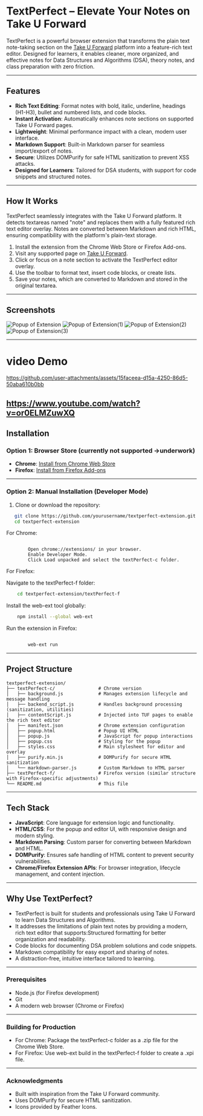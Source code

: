 
# TextPerfect – Elevate Your Notes on Take U Forward

TextPerfect is a powerful browser extension that transforms the plain text note-taking section on the [Take U Forward](https://takeuforward.org/) platform into a feature-rich text editor. Designed for learners, it enables cleaner, more organized, and effective notes for Data Structures and Algorithms (DSA), theory notes, and class preparation with zero friction.

---
## Features

- **Rich Text Editing**: Format notes with bold, italic, underline, headings (H1-H3), bullet and numbered lists, and code blocks.
- **Instant Activation**: Automatically enhances note sections on supported Take U Forward pages.
- **Lightweight**: Minimal performance impact with a clean, modern user interface.
- **Markdown Support**: Built-in Markdown parser for seamless import/export of notes.
- **Secure**: Utilizes DOMPurify for safe HTML sanitization to prevent XSS attacks.
- **Designed for Learners**: Tailored for DSA students, with support for code snippets and structured notes.
---
## How It Works

TextPerfect seamlessly integrates with the Take U Forward platform. It detects textareas named "note" and replaces them with a fully featured rich text editor overlay. Notes are converted between Markdown and rich HTML, ensuring compatibility with the platform's plain-text storage.

1. Install the extension from the Chrome Web Store or Firefox Add-ons.
2. Visit any supported page on [Take U Forward](https://takeuforward.org/).
3. Click or focus on a note section to activate the TextPerfect editor overlay.
4. Use the toolbar to format text, insert code blocks, or create lists.
5. Save your notes, which are converted to Markdown and stored in the original textarea.
---
## Screenshots


 ![Popup of Extension](https://github.com/user-attachments/assets/11b43475-3836-4845-9e51-0dbbe063e902)  ![Popup of Extension(1)](https://github.com/user-attachments/assets/ab179504-17a8-483e-a86d-a92c4dd8f01a)  ![Popup of Extension(2)](https://github.com/user-attachments/assets/a6965e7f-0e14-4ec1-b7b0-e3767ff1f189)  ![Popup of Extension(3)](https://github.com/user-attachments/assets/48482f13-e2df-4180-a64d-1f6edf6fb15c) 

---
# video Demo


https://github.com/user-attachments/assets/15faceea-d15a-4250-86d5-50aba610b0bb


https://www.youtube.com/watch?v=or0ELMZuwXQ
---

## Installation

### Option 1: Browser Store (currently not supported ->underwork)
- **Chrome**: [Install from Chrome Web Store](https://chrome.google.com/webstore/)
- **Firefox**: [Install from Firefox Add-ons](https://addons.mozilla.org/)
---
### Option 2: Manual Installation (Developer Mode)
1. Clone or download the repository:
``` bash
   git clone https://github.com/yourusername/textperfect-extension.git
   cd textperfect-extension
```
For Chrome:
``` 
    
        Open chrome://extensions/ in your browser.
        Enable Developer Mode.
        Click Load unpacked and select the textPerfect-c folder.
```
 For Firefox:


Navigate to the textPerfect-f folder:
        
```bash
    cd textperfect-extension/textPerfect-f
```
Install the web-ext tool globally:
```bash
    npm install --global web-ext
```

Run the extension in Firefox:
```bash

        web-ext run
```

---
## Project Structure
```
textperfect-extension/
├── textPerfect-c/                # Chrome version
│   ├── background.js             # Manages extension lifecycle and message handling
│   ├── backend_script.js         # Handles background processing (sanitization, utilities)
│   ├── contentScript.js          # Injected into TUF pages to enable the rich text editor
│   ├── manifest.json             # Chrome extension configuration
│   ├── popup.html                # Popup UI HTML
│   ├── popup.js                  # JavaScript for popup interactions
│   ├── popup.css                 # Styling for the popup
│   ├── styles.css                # Main stylesheet for editor and overlay
│   ├── purify.min.js             # DOMPurify for secure HTML sanitization
│   └── markdown-parser.js        # Custom Markdown to HTML parser
├── textPerfect-f/                # Firefox version (similar structure with Firefox-specific adjustments)
└── README.md                     # This file
```
---
## Tech Stack

- **JavaScript**: Core language for extension logic and functionality.
- **HTML/CSS**: For the popup and editor UI, with responsive design and modern styling.
 - **Markdown Parsing**: Custom parser for converting between Markdown and HTML.
- **DOMPurify**: Ensures safe handling of HTML content to prevent security vulnerabilities.
- **Chrome/Firefox Extension APIs**: For browser integration, lifecycle management, and content injection.

---
## Why Use TextPerfect?

- TextPerfect is built for students and professionals using Take U Forward to learn Data Structures and Algorithms. 
- It addresses the limitations of plain text notes by providing a modern, rich text editor that supports:Structured formatting for better organization and readability. 
- Code blocks for documenting DSA problem solutions and code snippets. 
- Markdown compatibility for easy export and sharing of notes.
- A distraction-free, intuitive interface tailored to learning.

---
### Prerequisites

- Node.js (for Firefox development)
- Git
- A modern web browser (Chrome or Firefox)
---
### Building for Production

- For Chrome: Package the textPerfect-c folder as a .zip file for the Chrome Web Store.
-  For Firefox: Use web-ext build in the textPerfect-f folder to create a .xpi file.
---

### Acknowledgments

- Built with inspiration from the Take U Forward community.
- Uses DOMPurify for secure HTML sanitization.
- Icons provided by Feather Icons.
